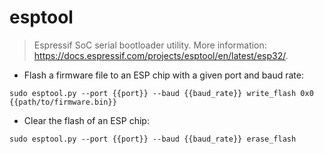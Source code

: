 # esptool

> Espressif SoC serial bootloader utility.
> More information: <https://docs.espressif.com/projects/esptool/en/latest/esp32/>.

- Flash a firmware file to an ESP chip with a given port and baud rate:

`sudo esptool.py --port {{port}} --baud {{baud_rate}} write_flash 0x0 {{path/to/firmware.bin}}`

- Clear the flash of an ESP chip:

`sudo esptool.py --port {{port}} --baud {{baud_rate}} erase_flash`
